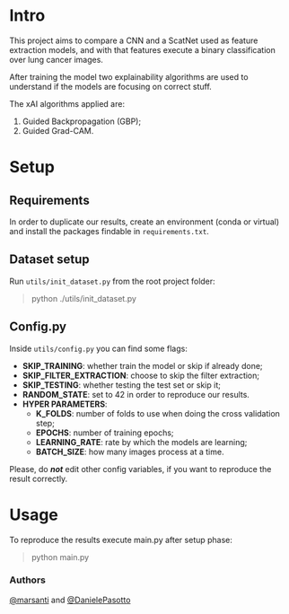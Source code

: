 # Intro
This project aims to compare a CNN and a ScatNet used as feature extraction models, and with that features execute a binary classification over lung cancer images.

After training the model two explainability algorithms are used to understand if the models are focusing on correct stuff.

The xAI algorithms applied are:
1. Guided Backpropagation (GBP);
2. Guided Grad-CAM.

# Setup
## Requirements
In order to duplicate our results, create an 
environment (conda or virtual) and install the 
packages findable in `requirements.txt`.

## Dataset setup
Run `utils/init_dataset.py` from the root project folder:
> python ./utils/init_dataset.py

## Config.py
Inside `utils/config.py` you can find some flags:
- __SKIP_TRAINING__: whether train the model or skip if already done;
- __SKIP_FILTER_EXTRACTION__: choose to skip the filter extraction;
- __SKIP_TESTING__: whether testing the test set or skip it;
- __RANDOM_STATE__: set to 42 in order to reproduce our results.
- __HYPER PARAMETERS__:
    - __K_FOLDS__: number of folds to use when doing the cross validation step;
    - __EPOCHS__: number of training epochs;
    - __LEARNING_RATE__: rate by which the models are learning;
    - __BATCH_SIZE__: how many images process at a time.

Please, do ___not___ edit other config variables, if you want to reproduce the result correctly.

# Usage
To reproduce the results execute main.py after setup phase:
> python main.py

### Authors
[@marsanti](https://github.com/marsanti) and [@DanielePasotto](https://github.com/DanielePasotto)